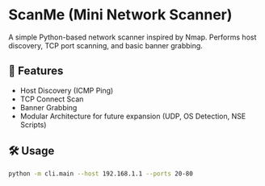 # ScanMe (Mini Network Scanner)

A simple Python-based network scanner inspired by Nmap. Performs host discovery, TCP port scanning, and basic banner grabbing.

## 🚀 Features
- Host Discovery (ICMP Ping)
- TCP Connect Scan
- Banner Grabbing
- Modular Architecture for future expansion (UDP, OS Detection, NSE Scripts)

## 🛠️ Usage
```bash
python -m cli.main --host 192.168.1.1 --ports 20-80
